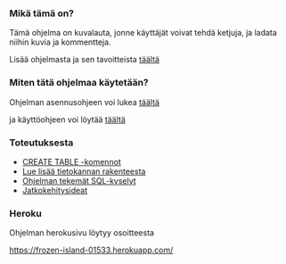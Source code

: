 ### Mikä tämä on?

Tämä ohjelma on kuvalauta, jonne käyttäjät voivat tehdä ketjuja, ja ladata niihin kuvia ja kommentteja.

Lisää ohjelmasta ja sen tavoitteista [täältä](/documentation/tavoitteet.md)



### Miten tätä ohjelmaa käytetään?

Ohjelman asennusohjeen voi lukea [täältä](/documentation/asennusohje.md)

ja käyttöohjeen voi löytää [täältä](/documentation/käyttöohje.md)





### Toteutuksesta

- [CREATE TABLE -komennot](/documentation/Create_Table.md)
- [Lue lisää tietokannan rakenteesta](/documentation/Tietokannan_rakenteesta.md)
- [Ohjelman tekemät SQL-kyselyt](/documentation/Käyttötapausten_SQL-kyselyt.md)
- [Jatkokehitysideat](/documentation/Jatkokehitys.md)

### Heroku

Ohjelman herokusivu löytyy osoitteesta

https://frozen-island-01533.herokuapp.com/
